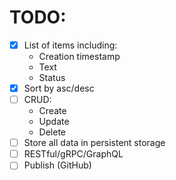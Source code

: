 # TODO:

- [x] List of items including:
    - Creation timestamp
    - Text
    - Status
- [x] Sort by asc/desc
- [ ] CRUD:
    - Create
    - Update
    - Delete
- [ ] Store all data in persistent storage
- [ ] RESTful/gRPC/GraphQL
- [ ] Publish (GitHub)